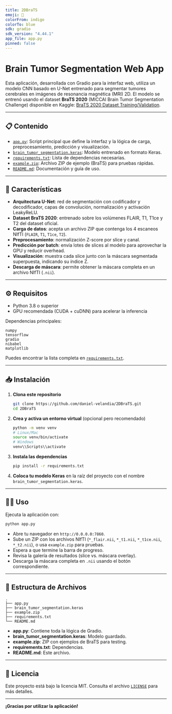 ```yaml
---
title: 2DBraTS
emoji: 🧠
colorFrom: indigo
colorTo: blue
sdk: gradio
sdk_version: "4.44.1"
app_file: app.py
pinned: false
---
```


# Brain Tumor Segmentation Web App

Esta aplicación, desarrollada con Gradio para la interfaz web, utiliza un modelo CNN basado en U-Net entrenado para segmentar tumores cerebrales en imágenes de resonancia magnética (MRI) 2D. El modelo se entrenó usando el dataset **BraTS 2020** (MICCAI Brain Tumor Segmentation Challenge) disponible en Kaggle: [BraTS 2020 Dataset Training/Validation](https://www.kaggle.com/datasets/awsaf49/brats20-dataset-training-validation?select=BraTS2020_TrainingData).

---

## 📋 Contenido

- [`app.py`](#apppy): Script principal que define la interfaz y la lógica de carga, preprocesamiento, predicción y visualización.
- [`brain_tumor_segmentation.keras`](#modelo): Modelo entrenado en formato Keras.
- [`requirements.txt`](#requirements): Lista de dependencias necesarias.
- [`example.zip`](#examplezip): Archivo ZIP de ejemplo (BraTS) para pruebas rápidas.
- [`README.md`](#este-archivo): Documentación y guía de uso.

---

## 🚀 Características

- **Arquitectura U-Net**: red de segmentación con codificador y decodificador, capas de convolución, normalización y activación LeakyReLU.
- **Dataset BraTS 2020**: entrenado sobre los volúmenes FLAIR, T1, T1ce y T2 del dataset oficial.
- **Carga de datos**: acepta un archivo ZIP que contenga los 4 escaneos NIfTI (`FLAIR`, `T1`, `T1ce`, `T2`).
- **Preprocesamiento**: normalización Z-score por slice y canal.
- **Predicción por batch**: envía lotes de slices al modelo para aprovechar la GPU y reducir overhead.
- **Visualización**: muestra cada slice junto con la máscara segmentada superpuesta, indicando su índice Z.
- **Descarga de máscara**: permite obtener la máscara completa en un archivo NIfTI (`.nii`).

---

## ⚙️ Requisitos

- Python 3.8 o superior
- GPU recomendada (CUDA + cuDNN) para acelerar la inferencia

Dependencias principales:

```text
numpy
tensorflow
gradio
nibabel
matplotlib
```

Puedes encontrar la lista completa en [`requirements.txt`](requirements.txt).

---

## 📥 Instalación

1. **Clona este repositorio**

   ```bash
   git clone https://github.com/daniel-velandia/2DBraTS.git
   cd 2DBraTS
   ```

2. **Crea y activa un entorno virtual** (opcional pero recomendado)

   ```bash
   python -m venv venv
   # Linux/Mac
   source venv/bin/activate
   # Windows
   venv\\Scripts\\activate
   ```

3. **Instala las dependencias**

   ```bash
   pip install -r requirements.txt
   ```

4. **Coloca tu modelo Keras** en la raíz del proyecto con el nombre `brain_tumor_segmentation.keras`.

---

## 🏃‍♂️ Uso

Ejecuta la aplicación con:

```bash
python app.py
```

- Abre tu navegador en `http://0.0.0.0:7860`.
- Sube un ZIP con los archivos NIfTI (`*_flair.nii`, `*_t1.nii`, `*_t1ce.nii`, `*_t2.nii`), o usa `example.zip` para pruebas.
- Espera a que termine la barra de progreso.
- Revisa la galería de resultados (slice vs. máscara overlay).
- Descarga la máscara completa en `.nii` usando el botón correspondiente.

---

## 🔧 Estructura de Archivos

```plaintext
.
├── app.py
├── brain_tumor_segmentation.keras
├── example.zip
├── requirements.txt
└── README.md
```

- **app.py**: Contiene toda la lógica de Gradio.
- **brain_tumor_segmentation.keras**: Modelo guardado.
- **example.zip**: ZIP con ejemplos de BraTS para testing.
- **requirements.txt**: Dependencias.
- **README.md**: Este archivo.

---

## 📄 Licencia

Este proyecto está bajo la licencia MIT. Consulta el archivo [`LICENSE`](LICENSE) para más detalles.

---

**¡Gracias por utilizar la aplicación!**
